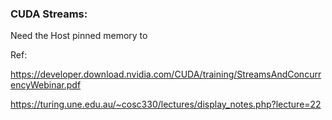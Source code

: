 ### CUDA Streams: 

Need the Host pinned memory to 



Ref: 

https://developer.download.nvidia.com/CUDA/training/StreamsAndConcurrencyWebinar.pdf

https://turing.une.edu.au/~cosc330/lectures/display_notes.php?lecture=22

